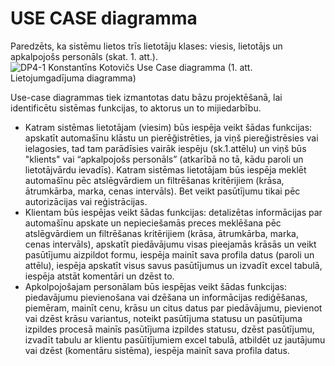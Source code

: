 #  USE CASE diagramma

Paredzēts, ka sistēmu lietos trīs lietotāju klases: viesis, lietotājs un apkalpojošs personāls (skat. 1. att.).
![DP4-1 Konstantīns Kotovičs Use Case diagramma](https://media.discordapp.net/attachments/968604972730155058/1210658087220940870/Use_Case_diagramma.png?ex=65eb5c34&is=65d8e734&hm=b6748e7ebbcf2b8cde8c939a99bf9ee15fdc33cb2630cc9720c45f519d07bf24&=&format=webp&quality=lossless&width=1124&height=905)
(1. att. Lietojumgadījuma diagramma)

Use-case diagrammas tiek izmantotas datu bāzu projektēšanā, lai identificētu sistēmas funkcijas, to aktorus un to mijiedarbību. 
* Katram sistēmas lietotājam (viesim) būs iespēja veikt šādas funkcijas: apskatīt automašīnu klāstu un pierēğistrēties, ja viņš piereğistrēsies vai ielagosies, tad tam parādīsies vairāk iespēju (sk.1.attēlu) un viņš būs "klients" vai “apkalpojošs personāls” (atkarībā no tā, kādu paroli un lietotājvārdu ievadīs). Katram sistēmas lietotājam būs iespēja meklēt automašīnu pēc atslēgvārdiem un filtrēšanas kritērijiem (krāsa, ātrumkārba, marka, cenas intervāls). Bet veikt pasūtījumu tikai pēc autorizācijas vai reģistrācijas.
* Klientam būs iespējas veikt šādas funkcijas: detalizētas informācijas  par automašīnu apskate un nepieciešamās preces meklēšana pēc atslēgvārdiem un filtrēšanas kritērijiem (krāsa, ātrumkārba, marka, cenas intervāls), apskatīt piedāvājumu visas pieejamās krāsās un veikt pasūtījumu aizpildot formu, iespēja mainīt sava profila datus (paroli un attēlu), iespēja apskatīt visus savus pasūtījumus un izvadīt excel tabulā, iespēja atstāt komentāri un dzēst to.
* Apkolpojošajam personālam būs iespējas veikt šādas funkcijas: piedavājumu pievienošana vai dzēšana un informācijas rediģēšanas, piemēram, mainīt cenu, krāsu un citus datus par piedāvājumu, pievienot vai dzēst krāsu variantus, noteikt pasūtījuma statusu un pasūtījuma izpildes procesā mainīs pasūtījuma izpildes statusu, dzēst pasūtījumu, izvadīt tabulu ar klientu pasūītījumiem excel tabulā, atbildēt uz jautājumu vai dzēst (komentāru sistēma), iespēja mainīt sava profila datus.


